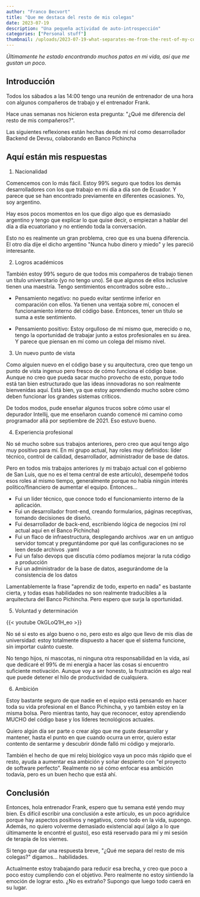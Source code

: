 ```yaml
---
author: "Franco Becvort"
title: "Que me destaca del resto de mis colegas"
date: 2023-07-19
description: "Una pequeña actividad de auto-introspección"
categories: ["Personal stuff"]
thumbnail: /uploads/2023-07-19-what-separates-me-from-the-rest-of-my-colleagues/ducks.jpg
---
```

_Últimamente he estado encontrando muchos patos en mi vida, así que me gustan un poco._

## Introducción

Todos los sábados a las 14:00 tengo una reunión de entrenador de una hora con algunos compañeros de trabajo y el entrenador Frank.

Hace unas semanas nos hicieron esta pregunta: "¿Qué me diferencia del resto de mis compañeros?".

Las siguientes reflexiones están hechas desde mi rol como desarrollador Backend de Devsu, colaborando en Banco Pichincha

## Aquí están mis respuestas

1. Nacionalidad

Comencemos con lo más fácil. Estoy 99% seguro que todos los demás desarrolladores con los que trabajo en mi día a día son de Ecuador. Y parece que se han encontrado previamente en diferentes ocasiones. Yo, soy argentino.

Hay esos pocos momentos en los que digo algo que es demasiado argentino y tengo que explicar lo que quise decir, o empiezan a hablar del día a día ecuatoriano y no entiendo toda la conversación.

Esto no es realmente un gran problema, creo que es una buena diferencia. El otro día dije el dicho argentino "Nunca hubo dinero y miedo" y les pareció interesante.

2. Logros académicos

También estoy 99% seguro de que todos mis compañeros de trabajo tienen un título universitario (yo no tengo uno). Sé que algunos de ellos inclusive tienen una maestría. Tengo sentimientos encontrados sobre esto...

- Pensamiento negativo: no puedo evitar sentirme inferior en comparación con ellos. Ya tienen una ventaja sobre mí, conocen el funcionamiento interno del código base. Entonces, tener un título se suma a este sentimiento.

- Pensamiento positivo: Estoy orgulloso de mí mismo que, merecido o no, tengo la oportunidad de trabajar junto a estos profesionales en su área. Y parece que piensan en mí como un colega del mismo nivel.

3. Un nuevo punto de vista

Como alguien nuevo en el código base y su arquitectura, creo que tengo un punto de vista ingenuo pero fresco de cómo funciona el código base. Aunque no creo que pueda sacar mucho provecho de esto, porque todo está tan bien estructurado que las ideas innovadoras no son realmente bienvenidas aquí. Está bien, ya que estoy aprendiendo mucho sobre cómo deben funcionar los grandes sistemas críticos.

De todos modos, pude enseñar algunos trucos sobre cómo usar el depurador Intellij, que me enseñaron cuando comencé mi camino como programador allá por septiembre de 2021. Eso estuvo bueno.

4. Experiencia profesional

No sé mucho sobre sus trabajos anteriores, pero creo que aquí tengo algo muy positivo para mí. En mi grupo actual, hay roles muy definidos: líder técnico, control de calidad, desarrollador, administrador de base de datos.

Pero en todos mis trabajos anteriores (y mi trabajo actual con el gobierno de San Luis, que no es el tema central de este artículo), desempeñé todos esos roles al mismo tiempo, generalmente porque no había ningún interés político/financiero de aumentar el equipo. Entonces...

- Fui un líder técnico, que conoce todo el funcionamiento interno de la aplicación.
- Fui un desarrollador front-end, creando formularios, páginas receptivas, tomando decisiones de diseño.
- Fui desarrollador de back-end, escribiendo lógica de negocios (mi rol actual aquí en el Banco Pichincha)
- Fui un flaco de infraestructura, desplegando archivos .war en un antiguo servidor tomcat y preguntándome por qué las configuraciones no se leen desde archivos .yaml
- Fui un falso devops que discutía cómo podíamos mejorar la ruta código a producción
- Fui un administrador de la base de datos, asegurándome de la consistencia de los datos

Lamentablemente la frase "aprendiz de todo, experto en nada" es bastante cierta, y todas esas habilidades no son realmente traducibles a la arquitectura del Banco Pichincha. Pero espero que surja la oportunidad.

5. Voluntad y determinación

{{< youtube OkGLoQ1H_eo >}}

No sé si esto es algo bueno o no, pero esto es algo que llevo de mis días de universidad: estoy totalmente dispuesto a hacer que el sistema funcione, sin importar cuánto cueste.

No tengo hijos, ni mascotas, ni ninguna otra responsabilidad en la vida, así que dedicaré el 99% de mi energía a hacer las cosas si encuentro suficiente motivación. Aunque voy a ser honesto, la frustración es algo real que puede detener el hilo de productividad de cualquiera.

6. Ambición

Estoy bastante seguro de que nadie en el equipo está pensando en hacer toda su vida profesional en el Banco Pichincha, y yo también estoy en la misma bolsa. Pero mientras tanto, hay que reconocer, estoy aprendiendo MUCHO del código base y los líderes tecnológicos actuales.

Quiero algún día ser parte o crear algo que me guste desarrollar y mantener, hasta el punto en que cuando ocurra un error, quiero estar contento de sentarme y descubrir dónde falló mi código y mejorarlo.

También el hecho de que mi reloj biológico vaya un poco más rápido que el resto, ayuda a aumentar esa ambición y soñar despierto con "el proyecto de software perfecto". Realmente no sé cómo enfocar esa ambición todavía, pero es un buen hecho que está ahí.

## Conclusión

Entonces, hola entrenador Frank, espero que tu semana esté yendo muy bien. Es difícil escribir una conclusión a este artículo, es un poco agridulce porque hay aspectos positivos y negativos, como todo en la vida, supongo. Además, no quiero volverme demasiado existencial aquí (algo a lo que últimamente le encontré el gusto), eso está reservado para mí y mi sesión de terapia de los viernes.

Si tengo que dar una respuesta breve, "¿Qué me separa del resto de mis colegas?" digamos... habilidades.

Actualmente estoy trabajando para reducir esa brecha, y creo que poco a poco estoy cumpliendo con el objetivo. Pero realmente no estoy sintiendo la emoción de lograr esto. ¿No es extraño? Supongo que luego todo caerá en su lugar.